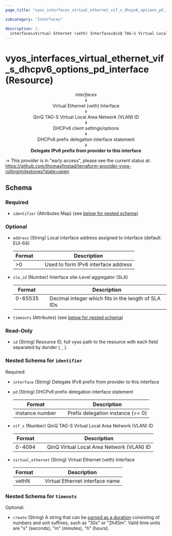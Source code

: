 ```yaml
---
page_title: "vyos_interfaces_virtual_ethernet_vif_s_dhcpv6_options_pd_interface Resource - vyos"

subcategory: "Interfaces"

description: |- 
  interfaces⯯Virtual Ethernet (veth) Interface⯯QinQ TAG-S Virtual Local Area Network (VLAN) ID⯯DHCPv6 client settings/options⯯DHCPv6 prefix delegation interface statement⯯Delegate IPv6 prefix from provider to this interface
---
```


# vyos_interfaces_virtual_ethernet_vif_s_dhcpv6_options_pd_interface (Resource)
<center>

*interfaces*  
⯯  
Virtual Ethernet (veth) Interface  
⯯  
QinQ TAG-S Virtual Local Area Network (VLAN) ID  
⯯  
DHCPv6 client settings/options  
⯯  
DHCPv6 prefix delegation interface statement  
⯯  
**Delegate IPv6 prefix from provider to this interface**


</center>

-> This provider is in "early access", please see the current status at: https://github.com/thomasfinstad/terraform-provider-vyos-rolling/milestones?state=open

## Schema

### Required

- `identifier` (Attributes Map) (see [below for nested schema](#nestedatt--identifier))

### Optional

- `address` (String) Local interface address assigned to interface (default: EUI-64)

    |Format  &emsp;|Description                          |
    |----------|---------------------------------------|
    |&gt;0      &emsp;|Used to form IPv6 interface address  |
- `sla_id` (Number) Interface site-Level aggregator (SLA)

    |Format   &emsp;|Description                                          |
    |-----------|-------------------------------------------------------|
    |0-65535  &emsp;|Decimal integer which fits in the length of SLA IDs  |
- `timeouts` (Attributes) (see [below for nested schema](#nestedatt--timeouts))

### Read-Only

- `id` (String) Resource ID, full vyos path to the resource with each field separated by dunder (`__`).

<a id="nestedatt--identifier"></a>
### Nested Schema for `identifier`

Required:

- `interface` (String) Delegate IPv6 prefix from provider to this interface
- `pd` (String) DHCPv6 prefix delegation interface statement

    |Format           &emsp;|Description                        |
    |-------------------|-------------------------------------|
    |instance number  &emsp;|Prefix delegation instance (&gt;= 0)  |
- `vif_s` (Number) QinQ TAG-S Virtual Local Area Network (VLAN) ID

    |Format  &emsp;|Description                                |
    |----------|---------------------------------------------|
    |0-4094  &emsp;|QinQ Virtual Local Area Network (VLAN) ID  |
- `virtual_ethernet` (String) Virtual Ethernet (veth) Interface

    |Format  &emsp;|Description                      |
    |----------|-----------------------------------|
    |vethN   &emsp;|Virtual Ethernet interface name  |


<a id="nestedatt--timeouts"></a>
### Nested Schema for `timeouts`

Optional:

- `create` (String) A string that can be [parsed as a duration](https://pkg.go.dev/time#ParseDuration) consisting of numbers and unit suffixes, such as &#34;30s&#34; or &#34;2h45m&#34;. Valid time units are &#34;s&#34; (seconds), &#34;m&#34; (minutes), &#34;h&#34; (hours).  
